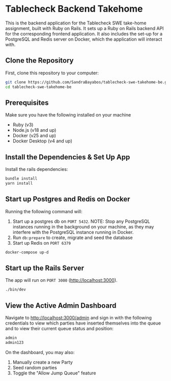 # Tablecheck Backend Takehome

This is the backend application for the Tablecheck SWE take-home assignment, built with Ruby on Rails. It sets up a Ruby on Rails backend API for the corresponding frontend application. It also includes the set-up for a PostgreSQL and Redis server on Docker, which the application will interact with.

## Clone the Repository

First, clone this repository to your computer:

```bash
git clone https://github.com/SandraBayabos/tablecheck-swe-takehome-be.git
cd tablecheck-swe-takehome-be
```

## Prerequisites

Make sure you have the following installed on your machine

- Ruby (v3)
- Node.js (v18 and up)
- Docker (v25 and up)
- Docker Desktop (v4 and up)

## Install the Dependencies & Set Up App

Install the rails dependencies:

```bash
bundle install
yarn install
```

## Start up Postgres and Redis on Docker

Running the following command will:

1. Start up a postgres db on `PORT 5432`. NOTE: Stop any PostgreSQL instances running in the background on your machine, as they may interfere with the PostgreSQL instance running in Docker.
2. Run `db:prepare` to create, migrate and seed the database
3. Start up Redis on `PORT 6379`

```bash
docker-compose up-d
```

## Start up the Rails Server

The app will run on `PORT 3000` ([http://localhost:3000](http://localhost:3000)).

```bash
./bin/dev
```

## View the Active Admin Dashboard

Navigate to [http://localhost:3000/admin](http://localhost:3000/admin) and sign in with the following credentials to view which parties have inserted themselves into the queue and to view their current queue status and position:

```bash
admin
admin123
```

On the dashboard, you may also:

1. Manually create a new Party
2. Seed random parties
3. Toggle the "Allow Jump Queue" feature
